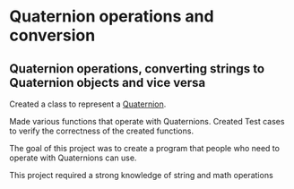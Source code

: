 # Quaternion operations and conversion

## Quaternion operations, converting strings to Quaternion objects and vice versa

Created a class to represent a [Quaternion](https://en.wikipedia.org/wiki/Quaternion).

Made various functions that operate with Quaternions. Created Test cases to verify the correctness of the created functions.

The goal of this project was to create a program that people who need to operate with Quaternions can use.


This project required a strong knowledge of string and math operations
